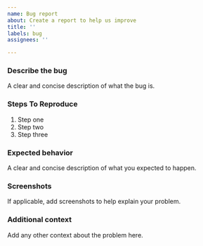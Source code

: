 ```yaml
---
name: Bug report
about: Create a report to help us improve
title: ''
labels: bug
assignees: ''

---
```


### Describe the bug
A clear and concise description of what the bug is.

### Steps To Reproduce
1. Step one
2. Step two
3. Step three

### Expected behavior
A clear and concise description of what you expected to happen.

### Screenshots
If applicable, add screenshots to help explain your problem.

### Additional context
Add any other context about the problem here.
